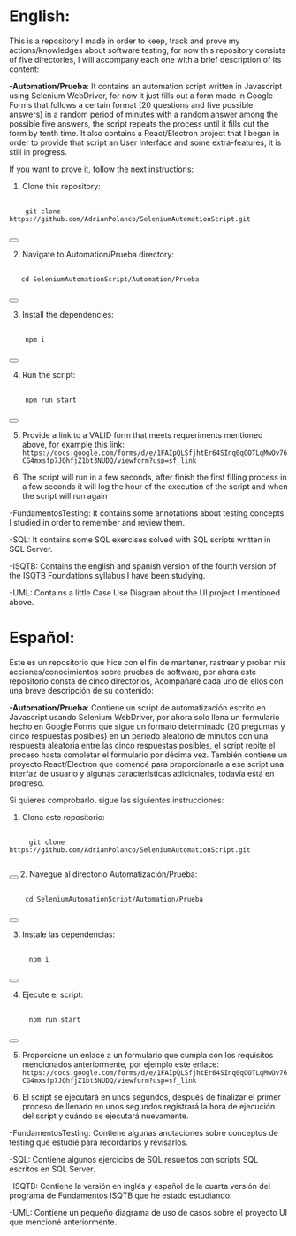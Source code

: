 # English:

This is a repository I made in order to keep, track and prove my actions/knowledges about software testing, for now this repository consists of five directories,
I will accompany each one with a brief description of its content:

**-Automation/Prueba**: It contains an automation script written in Javascript using Selenium WebDriver, for now it just fills out a form made
in Google Forms that follows a certain format (20 questions and five possible answers) in a random period of minutes with a random answer among the possible five answers, 
the script repeats the process until it fills out the form by tenth time. It also contains a React/Electron project that I began in order to provide that script an User Interface and some extra-features,
it is still in progress.

If you want to prove it, follow the next instructions:  




1. Clone this repository: 
<pre>
  <code>
    git clone https://github.com/AdrianPolanco/SeleniumAutomationScript.git
  </code>
</pre>

<button class="btn" data-clipboard-text="git clone https://github.com/tu-usuario/tu-repositorio.git">
</button>


2. Navigate to Automation/Prueba directory:

<pre>
  <code>
   cd SeleniumAutomationScript/Automation/Prueba
  </code>
</pre>

<button class="btn" data-clipboard-text="cd SeleniumAutomationScript/Automation/Prueba">
</button>

3. Install the dependencies:
<pre>
  <code>
    npm i
  </code>
</pre>

<button class="btn" data-clipboard-text="npm i">
</button>

4. Run the script: 

<pre>
  <code>
    npm run start
  </code>
</pre>

<button class="btn" data-clipboard-text="npm run start">
</button>

5. Provide a link to a VALID form that meets requeriments mentioned above,
 for example this link: `https://docs.google.com/forms/d/e/1FAIpQLSfjhtEr64SInq0qOOTLqMwOv76CG4mxsfp7JQhfjZ1bt3NUDQ/viewform?usp=sf_link`


7. The script will run in a few seconds, after finish the first filling process in a few seconds it will log the hour of the execution of the script and when the script will run again
 
-FundamentosTesting: It contains some annotations about testing concepts I studied in order to remember and review them.

-SQL: It contains some  SQL exercises solved with SQL scripts written in SQL Server.  

-ISQTB: Contains the english and spanish version of the fourth version of the ISQTB Foundations syllabus I have been studying. 

-UML: Contains a little Case Use Diagram about the UI project I mentioned above.

# Español:

Este es un repositorio que hice con el fin de mantener, rastrear y probar mis acciones/conocimientos sobre pruebas de software, por ahora este repositorio consta de cinco directorios,
Acompañaré cada uno de ellos con una breve descripción de su contenido:

**-Automation/Prueba**: Contiene un script de automatización escrito en Javascript usando Selenium WebDriver, por ahora solo llena un formulario hecho
en Google Forms que sigue un formato determinado (20 preguntas y cinco respuestas posibles) en un período aleatorio de minutos con una respuesta aleatoria entre las cinco respuestas posibles,
el script repite el proceso hasta completar el formulario por décima vez. También contiene un proyecto React/Electron que comencé para proporcionarle a ese script una interfaz de usuario y algunas características adicionales, todavía está en progreso.

Si quieres comprobarlo, sigue las siguientes instrucciones:


1. Clona este repositorio: 
<pre>
   <code>
     git clone https://github.com/AdrianPolanco/SeleniumAutomationScript.git
   </code>
</pre>

<button class="btn" data-clipboard-text="git clone https://github.com/tu-usuario/tu-repositorio.git">
</button>

</pre>
2. Navegue al directorio Automatización/Prueba:
<pre>
   <code>
    cd SeleniumAutomationScript/Automation/Prueba
   </code>
</pre>

<button class="btn" data-clipboard-text="cd SeleniumAutomationScript/Automation/Prueba">
</button>

</pre>

3. Instale las dependencias: 
<pre>
   <code>
     npm i
   </code>
</pre>

<button class="btn" data-clipboard-text="npm i">
</button>

</pre>

4. Ejecute el script:
<pre>
   <code>
     npm run start
   </code>
</pre>

<button class="btn" data-clipboard-text="npm run start">
</button>

</pre>

5. Proporcione un enlace a un formulario que cumpla con los requisitos mencionados anteriormente, por ejemplo este enlace: `https://docs.google.com/forms/d/e/1FAIpQLSfjhtEr64SInq0qOOTLqMwOv76CG4mxsfp7JQhfjZ1bt3NUDQ/viewform?usp=sf_link`

6. El script se ejecutará en unos segundos, después de finalizar el primer proceso de llenado en unos segundos registrará la hora de ejecución del script y cuándo se ejecutará nuevamente.

-FundamentosTesting: Contiene algunas anotaciones sobre conceptos de testing que estudié para recordarlos y revisarlos.

-SQL: Contiene algunos ejercicios de SQL resueltos con scripts SQL escritos en SQL Server.

-ISQTB: Contiene la versión en inglés y español de la cuarta versión del programa de Fundamentos ISQTB que he estado estudiando.

-UML: Contiene un pequeño diagrama de uso de casos sobre el proyecto UI que mencioné anteriormente.
